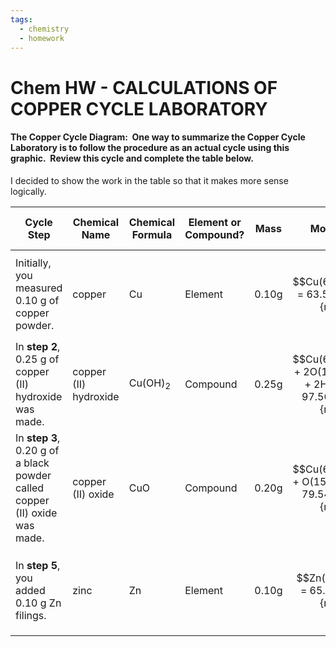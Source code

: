 ```yaml
---
tags: 
  - chemistry
  - homework
---
```


# Chem HW - CALCULATIONS OF COPPER CYCLE LABORATORY

#### The Copper Cycle Diagram:  One way to summarize the Copper Cycle Laboratory is to follow the procedure as an actual cycle using this graphic.  Review this cycle and complete the table below.

I decided to show the work in the table so that it makes more sense logically.


| **Cycle Step**                                                             | **Chemical Name**     | **Chemical Formula** | **Element or Compound?** | **Mass** | **Molar Mass**                                                       | **Calculated Moles**                                  | **Calculated Number of Particles**                  |
| -------------------------------------------------------------------------- | --------------------- | -------------------- | ------------------------ | -------- | -------------------------------------------------------------------- | ----------------------------------------------------- | --------------------------------------------------- |
| Initially, you measured 0.10 g of copper powder.                           | copper                | Cu                   | Element                  | 0.10g    | $$Cu(63.546AMU) = 63.546 \frac{g}{mol}$$                                 | $$\frac{0.10 g}{63.546 \frac{g}{mol}} = 0.00157 mol$$         | $$0.00157 mol * 6.02* 10^{23} = 9.4514 * 10^{20}$$  |
| In **step 2**, 0.25 g of copper (II) hydroxide was made.                   | copper (II) hydroxide | Cu(OH)<sub>2</sub>   | Compound                 | 0.25g    | $$Cu(63.546AMU) + 2O(15.999AMU) + 2H(1.008) = 97.561 \frac{g}{mol}$$     | $$\frac{0.25 g}{97.561 \frac{g}{mol}} = 0.00256 mol$$         | $$0.00256 mol * 6.02* 10^{23} = 1.54122 * 10^{21}$$ |
| In **step 3**, 0.20 g of a black powder called copper (II) oxide was made. | copper (II) oxide     | CuO                  | Compound                 | 0.20g    | $$Cu(63.546AMU) + O(15.999AMU) + 79.545 \frac{g}{mol}$$                  | $$\frac{0.20 g}{79.545 \frac{g}{mol}} = 0.00251 mol$$         | $$0.00251 mol * 6.02* 10^{23} = 1.51102 * 10^{21}$$ |
| In **step 5**, you added 0.10 g Zn filings.                                | zinc                  | Zn                   | Element                  | 0.10g    | $$Zn(65.38AMU) = 65.38 \frac{g}{mol}$$                                   | $$\frac{0.10 g}{65.38 \frac{g}{mol}} = 0.00152 mol$$          | $$0.00152 mol * 6.02* 10^{23} = 9.1504 * 10^{20}$$  |
